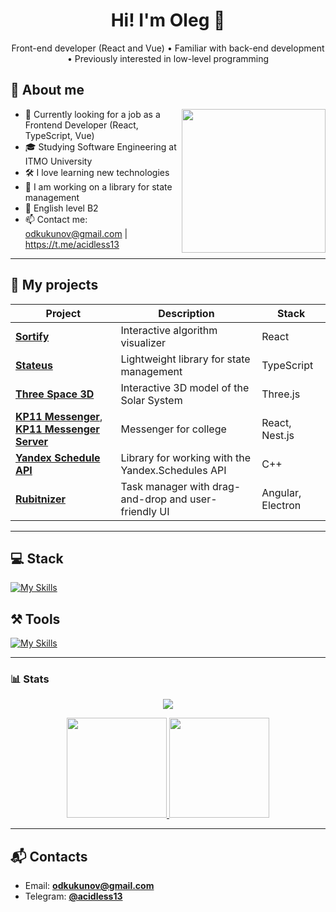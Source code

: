 <h1 align="center">Hi! I'm Oleg 👋</h1>

<p align="center">
  Front-end developer (React and Vue) • Familiar with back-end development • Previously interested in low-level programming
</p>

## 🧠 About me

<img align="right" src="https://user-images.githubusercontent.com/74038190/212748830-4c709398-a386-4761-84d7-9e10b98fbe6e.gif" width="230">

- 💼 Currently looking for a job as a Frontend Developer (React, TypeScript, Vue)
- 🎓 Studying Software Engineering at ITMO University
- 🛠 I love learning new technologies
- 🌱 I am working on a library for state management
- 💂 English level B2
- 📫 Сontact me: odkukunov@gmail.com | https://t.me/acidless13

---

## 🚀 My projects

| Project | Description | Stack |
|--------|----------|------|
| [**Sortify**](https://github.com/acidless/sortify) | Interactive algorithm visualizer | React |
| [**Stateus**](https://github.com/acidless/stateus) | Lightweight library for state management | TypeScript |
| [**Three Space 3D**](https://github.com/acidless/three-space) | Interactive 3D model of the Solar System | Three.js |
| [**KP11 Messenger**](https://github.com/acidless/kp11-messenger), [**KP11 Messenger Server**](https://github.com/acidless/kp11-messenger-server) | Messenger for college | React, Nest.js |
| [**Yandex Schedule API**](https://github.com/acidless/YandexScheduleAPI) | Library for working with the Yandex.Schedules API | C++ |
| [**Rubitnizer**](https://github.com/acidless/rubitnizer) | Task manager with drag-and-drop and user-friendly UI | Angular, Electron |


---

## 💻 Stack
[![My Skills](https://skillicons.dev/icons?i=js,html,css,react,vue,nodejs,nestjs,git,docker,cpp,php,python,redis,postgresql,mongodb)](https://skillicons.dev)

## ⚒️ Tools
[![My Skills](https://skillicons.dev/icons?i=github,windows,linux,ubuntu,discord,webstorm,phpstorm,clion,pycharm,vim,stackoverflow,postman,obsidian,remix,figma)](https://skillicons.dev)

---

### 📊 Stats
<p align="center">
  <a href="https://github.com/acidless/leetcode">
    <img src="https://img.shields.io/badge/📘_My%20LeetCode%20Solutions-FFA116?style=for-the-badge&logo=leetcode&logoColor=white" />
  </a>
</p>
<p align="center">
  <a href="https://github.com/acidless/leetcode">
    <img src="https://leetcard.jacoblin.cool/acidless" height="160" />
  </a>
  <img src="https://github-readme-stats.vercel.app/api/top-langs/?username=acidless&layout=compact&theme=github_dark" height="160" />
</p>

---

## 📬 Contacts

- Email: **[odkukunov@gmail.com](mailto:odkukunov@gmail.com)**
- Telegram: **[@acidless13](https://t.me/acidless13)**
